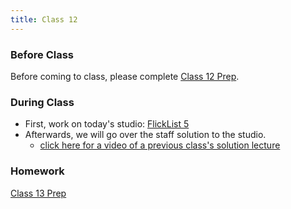 ```yaml
---
title: Class 12
---
```


### Before Class
Before coming to class, please complete [Class 12 Prep](../class12-prep).

### During Class
* First, work on today's studio: [FlickList 5](../../materials/studios/flicklist5)
* Afterwards, we will go over the staff solution to the studio.
    * [click here for a video of a previous class's solution lecture][solution-vid]

[solution-vid]: https://www.youtube.com/watch?v=htpsYP1s4c0

### Homework
[Class 13 Prep](../class13-prep)
